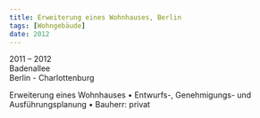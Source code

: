 ```yaml
---
title: Erweiterung eines Wohnhauses, Berlin
tags: [Wohngebäude]
date: 2012
---
```

2011 – 2012<br/>
Badenallee<br/>
Berlin - Charlottenburg 

Erweiterung eines Wohnhauses
• Entwurfs-, Genehmigungs- und Ausführungsplanung
• Bauherr: privat
